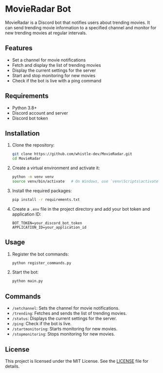 # MovieRadar Bot

MovieRadar is a Discord bot that notifies users about trending movies. It can send trending movie information to a specified channel and monitor for new trending movies at regular intervals.

## Features

- Set a channel for movie notifications
- Fetch and display the list of trending movies
- Display the current settings for the server
- Start and stop monitoring for new movies
- Check if the bot is live with a ping command

## Requirements

- Python 3.8+
- Discord account and server
- Discord bot token

## Installation

1. Clone the repository:

   ```sh
   git clone https://github.com/whistle-dev/MovieRadar.git
   cd MovieRadar
   ```

2. Create a virtual environment and activate it:

   ```sh
   python -m venv venv
   source venv/bin/activate   # On Windows, use `venv\Scripts\activate`
   ```

3. Install the required packages:

   ```sh
   pip install -r requirements.txt
   ```

4. Create a `.env` file in the project directory and add your bot token and application ID:
   ```env
   BOT_TOKEN=your_discord_bot_token
   APPLICATION_ID=your_application_id
   ```

## Usage

1. Register the bot commands:

   ```sh
   python register_commands.py
   ```

2. Start the bot:
   ```sh
   python main.py
   ```

## Commands

- `/setchannel`: Sets the channel for movie notifications.
- `/trending`: Fetches and sends the list of trending movies.
- `/status`: Displays the current settings for the server.
- `/ping`: Check if the bot is live.
- `/startmonitoring`: Starts monitoring for new movies.
- `/stopmonitoring`: Stops monitoring for new movies.

## License

This project is licensed under the MIT License. See the [LICENSE](LICENSE) file for details.
